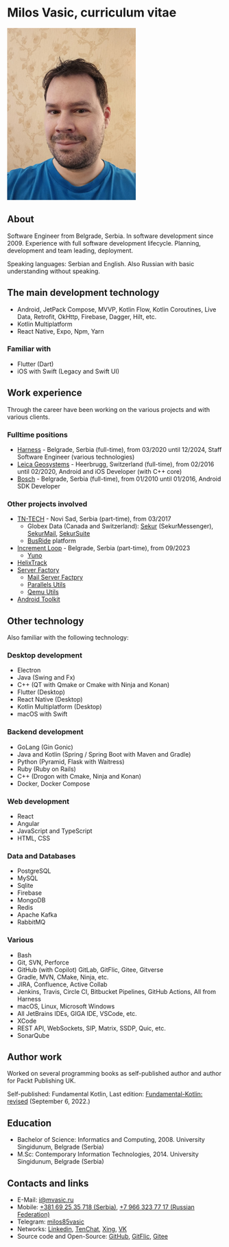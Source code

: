 # Milos Vasic, curriculum vitae

![Milos Vasic](assets/images/milosvasic.png)

## About

Software Engineer from Belgrade, Serbia. In software development since 2009.
Experience with full software development lifecycle. Planning, development and team leading, deployment.

Speaking languages: Serbian and English.
Also Russian with basic understanding without speaking.

## The main development technology

- Android, JetPack Compose, MVVP, Kotlin Flow, Kotlin Coroutines, Live Data, Retrofit, OkHttp, Firebase, Dagger, Hilt, etc.
- Kotlin Multiplatform
- React Native, Expo, Npm, Yarn

### Familiar with

- Flutter (Dart)
- iOS with Swift (Legacy and Swift UI)

## Work experience

Through the career have been working on the various projects and with various clients.

### Fulltime positions

- [Harness](http://harness.io/) - Belgrade, Serbia (full-time), from 03/2020 until 12/2024, Staff Software Engineer (various technologies)
- [Leica Geosystems](https://leica-geosystems.com/) - Heerbrugg, Switzerland (full-time), from 02/2016 until 02/2020, Android and iOS Developer (with C++ core)
- [Bosch](https://www.bosch.rs/) - Belgrade, Serbia (full-time), from 01/2010 until 01/2016, Android SDK Developer

### Other projects involved

- [TN-TECH](https://tn-tech.co.rs/) - Novi Sad, Serbia (part-time), from 03/2017
    - Globex Data (Canada and Switzerland): [Sekur](https://sekur.com/) (SekurMessenger), [SekurMail](https://mail.sekur.com), [SekurSuite](https://play.google.com/store/apps/details?id=ch.digitalsafe)
    - [BusRide](https://tn-tech.co.rs/pf/busride/) platform
- [Increment Loop](https://incrementloop.com/) - Belgrade, Serbia (part-time), from 09/2023
    - [Yuno](https://play.google.com/store/apps/details?id=com.gaiali.app)
- [HelixTrack](https://github.com/Helix-Track)
- [Server Factory](https://github.com/Server-Factory)
    - [Mail Server Factpry](https://github.com/Server-Factory/Mail-Server-Factory)
    - [Parallels Utils](https://github.com/Server-Factory/Parallels-Utils)
    - [Qemu Utils](https://github.com/Server-Factory/Qemu-Utils)
- [Android Toolkit](https://github.com/red-elf/Android-Toolkit)

## Other technology

Also familiar with the following technology:

### Desktop development

- Electron
- Java (Swing and Fx)
- C++ (QT with Qmake or Cmake with Ninja and Konan)
- Flutter (Desktop)
- React Native (Desktop)
- Kotlin Multiplatform (Desktop)
- macOS with Swift

### Backend development

- GoLang (Gin Gonic)
- Java and Kotlin (Spring / Spring Boot with Maven and Gradle)
- Python (Pyramid, Flask with Waitress)
- Ruby (Ruby on Rails)
- C++ (Drogon with Cmake, Ninja and Konan)
- Docker, Docker Compose

### Web development

- React
- Angular
- JavaScript and TypeScript
- HTML, CSS

### Data and Databases

- PostgreSQL
- MySQL
- Sqlite
- Firebase
- MongoDB
- Redis
- Apache Kafka
- RabbitMQ

### Various

- Bash
- Git, SVN, Perforce
- GitHub (with Copilot) GitLab, GitFlic, Gitee, Gitverse
- Gradle, MVN, CMake, Ninja, etc.
- JIRA, Confluence, Active Collab
- Jenkins, Travis, Circle CI, Bitbucket Pipelines, GitHub Actions, All from Harness
- macOS, Linux, Microsoft Windows
- All JetBrains IDEs, GIGA IDE, VSCode, etc.
- XCode
- REST API, WebSockets, SIP, Matrix, SSDP, Quic, etc.
- SonarQube

## Author work

Worked on several programming books as self-published author and author for Packt Publishing UK.

Self-published: Fundamental Kotlin, Last edition: [Fundamental-Kotlin: revised](https://milosvasic.ru/assets/pdf/Fundamental_Kotlin_3rd_Edition.pdf) (September 6, 2022.)

## Education

- Bachelor of Science: Informatics and Computing, 2008. University Singidunum, Belgrade (Serbia)
- M.Sc: Contemporary Information Technologies, 2014. University Singidunum, Belgrade (Serbia)

## Contacts and links

- E-Mail: [i@mvasic.ru](mailto:i@mvasic.ru)
- Mobile: [+381 69 25 35 718 (Serbia)](tel:+381692535718), [+7 966 323 77 17 (Russian Federation)](tel:+79663237717)
- Telegram: [milos85vasic](https://t.me/milos85vasic)
- Networks: [Linkedin](https://www.linkedin.com/in/milos-vasic-53778682?trk=feed_main-feed-card_feed-actor-image), [TenChat](https://tenchat.ru/milosvasic), [Xing](https://www.xing.com/profile/Milos_Vasic4/web_profiles?expandNeffi=true), [VK](https://vk.com/milos.vasic)
- Source code and Open-Source: [GitHub](https://github.com/milos85vasic), [GitFlic](https://gitflic.ru/user/milosvasic), [Gitee](https://gitee.com/milosvasic)
